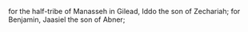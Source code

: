 for the half-tribe of Manasseh in Gilead, Iddo the son of Zechariah; for Benjamin, Jaasiel the son of Abner;
